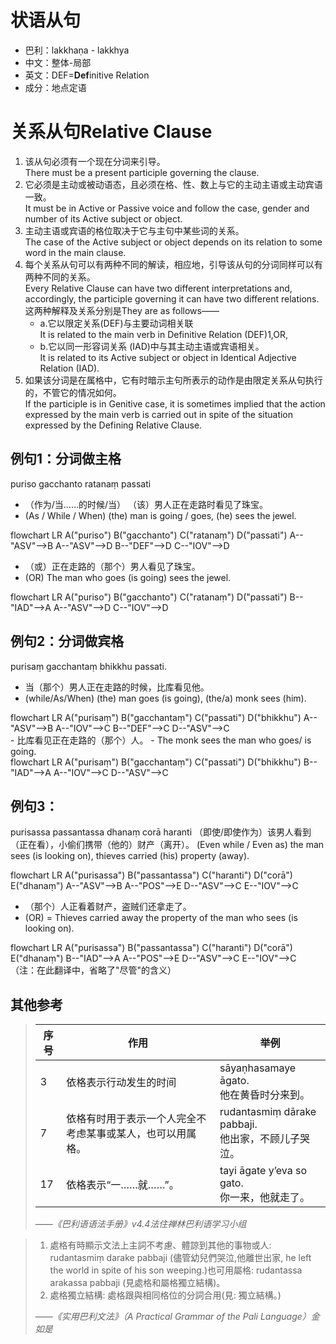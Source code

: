 # 状语从句
* 巴利：lakkhaṇa - lakkhya
* 中文：整体-局部
* 英文：DEF=**Def**initive Relation
* 成分：地点定语


# 关系从句Relative Clause

1. 该从句必须有一个现在分词来引导。<br>
   There must be a present participle governing the clause.
2. 它必须是主动或被动语态，且必须在格、性、数上与它的主动主语或主动宾语一致。<br>
   It must be in Active or Passive voice and follow the case, gender and number of its Active subject or object. 
3. 主动主语或宾语的格位取决于它与主句中某些词的关系。<br>
   The case of the Active subject or object depends on its relation to some word in the main clause. 
4. 每个关系从句可以有两种不同的解读，相应地，引导该从句的分词同样可以有两种不同的关系。<br>
   Every Relative Clause can have two different interpretations and, 
accordingly, the participle governing it can have two different relations.<br>
这两种解释及关系分别是They are as follows——
   - a.它以限定关系(DEF)与主要动词相关联<br>
     It is related to the main verb in Definitive Relation (DEF)1,OR, 
   - b.它以同一形容词关系 (IAD)中与其主动主语或宾语相关。<br>
     It is related to its Active subject or object in Identical Adjective Relation (IAD). 
5. 如果该分词是在属格中，它有时暗示主句所表示的动作是由限定关系从句执行的，不管它的情况如何。<br>
If the participle is in Genitive case, it is sometimes implied that the action expressed by the main verb is carried out in spite of the situation expressed by the Defining Relative Clause. 



## 例句1：分词做主格
puriso gacchanto ratanaṃ passati
- （作为/当……的时候/当） （该）男人正在走路时看见了珠宝。 
- (As / While / When) (the) man is going / goes, (he) sees the jewel.
<div class="mermaid">
flowchart LR
A("puriso")
B("gacchanto")
C("ratanaṃ")
D("passati")
A--"ASV"-->B
A--"ASV"-->D
B--"DEF"-->D
C--"IOV"-->D
</div>

- （或）正在走路的（那个）男人看见了珠宝。
- (OR) The man who goes (is going) sees the jewel. 
<div class="mermaid">
flowchart LR
A("puriso")
B("gacchanto")
C("ratanaṃ")
D("passati")
B--"IAD"-->A
A--"ASV"-->D
C--"IOV"-->D
</div>

## 例句2：分词做宾格
purisaṃ gacchantaṃ bhikkhu passati.
- 当（那个）男人正在走路的时候，比库看见他。
- (while/As/When) (the) man goes (is going), (the/a) monk sees (him).
<div class="mermaid">
flowchart LR
A("purisaṃ")
B("gacchantaṃ")
C("passati")
D("bhikkhu")
A--"ASV"-->B
A--"IOV"-->C
B--"DEF"-->C
D--"ASV"-->C
</div>
- 比库看见正在走路的（那个）人。
- The monk sees the man who goes/ is going. 
<div class="mermaid">
flowchart LR
A("purisaṃ")
B("gacchantaṃ")
C("passati")
D("bhikkhu")
B--"IAD"-->A
A--"IOV"-->C
D--"ASV"-->C
</div>

## 例句3：
purisassa passantassa dhanaṃ corā haranti
（即使/即使作为）该男人看到（正在看），小偷们携带（他的）财产（离开）。
(Even while / Even as) the man sees (is looking on), thieves carried (his) property (away). 

<div class="mermaid">
flowchart LR
A("purisassa")
B("passantassa")
C("haranti")
D("corā")
E("dhanaṃ")
A--"ASV"-->B
A--"POS"-->E
D--"ASV"-->C
E--"IOV"-->C
</div>

- （那个）人正看着财产，盗贼们还拿走了。
- (OR) = Thieves carried away the property of the man who sees (is looking on). 

<div class="mermaid">
flowchart LR
A("purisassa")
B("passantassa")
C("haranti")
D("corā")
E("dhanaṃ")
B--"IAD"-->A
A--"POS"-->E
D--"ASV"-->C
E--"IOV"-->C
</div>
（注：在此翻译中，省略了"尽管"的含义）


## 其他参考

>|序号|作用|举例|
>|-|-|-|
>|3|依格表示行动发生的时间|sāyaṇhasamaye āgato.<br>他在黄昏时分来到。|
>|7|依格有时用于表示一个人完全不考虑某事或某人，也可以用属格。|rudantasmiṃ dārake pabbaji.<br>他出家，不顾儿子哭泣。|
>|17|依格表示“一……就……”。|tayi āgate y’eva so gato.<br>你一来，他就走了。|
>
>*——《巴利语语法手册》v4.4法住禅林巴利语学习小组*

>1. 處格有時顯示文法上主詞不考慮、體諒到其他的事物或人: rudantasmiṃ darake pabbaji (儘管幼兒們哭泣,他離世出家, he left the world in spite of his son weeping.)也可用屬格: rudantassa arakassa pabbaji (見處格和屬格獨立結構)。
>11. 處格獨立結構: 處格跟與相同格位的分詞合用(見: 獨立結構。)
>
>*——《实用巴利文法》（A Practical Grammar of the Pali Language）金如是*